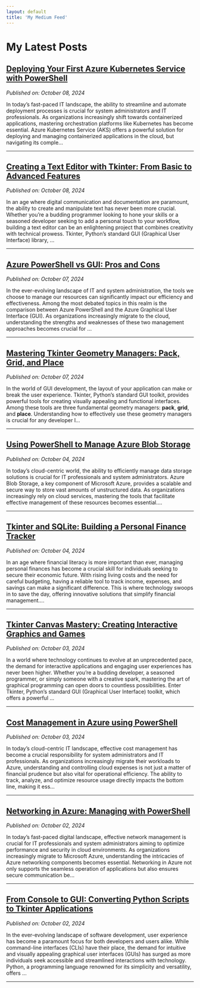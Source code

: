 ```yaml
---
layout: default
title: 'My Medium Feed'
---
```


# My Latest Posts

## [Deploying Your First Azure Kubernetes Service with PowerShell](https://medium.com/tomtalkspowershell/deploying-your-first-azure-kubernetes-service-with-powershell-644da8ef6740?source=rss-cba96b45006f------2)
*Published on: October 08, 2024*

In today’s fast-paced IT landscape, the ability to streamline and automate deployment processes is crucial for system administrators and IT professionals. As organizations increasingly shift towards containerized applications, mastering orchestration platforms like Kubernetes has become essential. Azure Kubernetes Service (AKS) offers a powerful solution for deploying and managing containerized applications in the cloud, but navigating its comple...

---

## [Creating a Text Editor with Tkinter: From Basic to Advanced Features](https://medium.com/tomtalkspython/creating-a-text-editor-with-tkinter-from-basic-to-advanced-features-ee04e9cf8cb3?source=rss-cba96b45006f------2)
*Published on: October 08, 2024*

In an age where digital communication and documentation are paramount, the ability to create and manipulate text has never been more crucial. Whether you’re a budding programmer looking to hone your skills or a seasoned developer seeking to add a personal touch to your workflow, building a text editor can be an enlightening project that combines creativity with technical prowess. Tkinter, Python’s standard GUI (Graphical User Interface) library, ...

---

## [Azure PowerShell vs GUI: Pros and Cons](https://medium.com/tomtalkspowershell/azure-powershell-vs-gui-pros-and-cons-9c3f58605750?source=rss-cba96b45006f------2)
*Published on: October 07, 2024*

In the ever-evolving landscape of IT and system administration, the tools we choose to manage our resources can significantly impact our efficiency and effectiveness. Among the most debated topics in this realm is the comparison between Azure PowerShell and the Azure Graphical User Interface (GUI). As organizations increasingly migrate to the cloud, understanding the strengths and weaknesses of these two management approaches becomes crucial for ...

---

## [Mastering Tkinter Geometry Managers: Pack, Grid, and Place](https://medium.com/tomtalkspython/mastering-tkinter-geometry-managers-pack-grid-and-place-c1c90648af18?source=rss-cba96b45006f------2)
*Published on: October 07, 2024*

In the world of GUI development, the layout of your application can make or break the user experience. Tkinter, Python’s standard GUI toolkit, provides powerful tools for creating visually appealing and functional interfaces. Among these tools are three fundamental geometry managers: <strong>pack</strong>, <strong>grid</strong>, and <strong>place</strong>. Understanding how to effectively use these geometry managers is crucial for any developer l...

---

## [Using PowerShell to Manage Azure Blob Storage](https://medium.com/tomtalkspowershell/using-powershell-to-manage-azure-blob-storage-de7b7985f012?source=rss-cba96b45006f------2)
*Published on: October 04, 2024*

In today’s cloud-centric world, the ability to efficiently manage data storage solutions is crucial for IT professionals and system administrators. Azure Blob Storage, a key component of Microsoft Azure, provides a scalable and secure way to store vast amounts of unstructured data. As organizations increasingly rely on cloud services, mastering the tools that facilitate effective management of these resources becomes essential....

---

## [Tkinter and SQLite: Building a Personal Finance Tracker](https://medium.com/tomtalkspython/tkinter-and-sqlite-building-a-personal-finance-tracker-72e77b7f18b8?source=rss-cba96b45006f------2)
*Published on: October 04, 2024*

In an age where financial literacy is more important than ever, managing personal finances has become a crucial skill for individuals seeking to secure their economic future. With rising living costs and the need for careful budgeting, having a reliable tool to track income, expenses, and savings can make a significant difference. This is where technology swoops in to save the day, offering innovative solutions that simplify financial management....

---

## [Tkinter Canvas Mastery: Creating Interactive Graphics and Games](https://medium.com/tomtalkspython/tkinter-canvas-mastery-creating-interactive-graphics-and-games-e78b26b09d0d?source=rss-cba96b45006f------2)
*Published on: October 03, 2024*

In a world where technology continues to evolve at an unprecedented pace, the demand for interactive applications and engaging user experiences has never been higher. Whether you’re a budding developer, a seasoned programmer, or simply someone with a creative spark, mastering the art of graphical programming can open doors to countless possibilities. Enter Tkinter, Python’s standard GUI (Graphical User Interface) toolkit, which offers a powerful ...

---

## [Cost Management in Azure using PowerShell](https://medium.com/tomtalkspowershell/cost-management-in-azure-using-powershell-60d916ff64bd?source=rss-cba96b45006f------2)
*Published on: October 03, 2024*

In today’s cloud-centric IT landscape, effective cost management has become a crucial responsibility for system administrators and IT professionals. As organizations increasingly migrate their workloads to Azure, understanding and controlling cloud expenses is not just a matter of financial prudence but also vital for operational efficiency. The ability to track, analyze, and optimize resource usage directly impacts the bottom line, making it ess...

---

## [Networking in Azure: Managing with PowerShell](https://medium.com/tomtalkspowershell/networking-in-azure-managing-with-powershell-30b522e26662?source=rss-cba96b45006f------2)
*Published on: October 02, 2024*

In today’s fast-paced digital landscape, effective network management is crucial for IT professionals and system administrators aiming to optimize performance and security in cloud environments. As organizations increasingly migrate to Microsoft Azure, understanding the intricacies of Azure networking components becomes essential. Networking in Azure not only supports the seamless operation of applications but also ensures secure communication be...

---

## [From Console to GUI: Converting Python Scripts to Tkinter Applications](https://medium.com/tomtalkspython/from-console-to-gui-converting-python-scripts-to-tkinter-applications-38cf980f14a7?source=rss-cba96b45006f------2)
*Published on: October 02, 2024*

In the ever-evolving landscape of software development, user experience has become a paramount focus for both developers and users alike. While command-line interfaces (CLIs) have their place, the demand for intuitive and visually appealing graphical user interfaces (GUIs) has surged as more individuals seek accessible and streamlined interactions with technology. Python, a programming language renowned for its simplicity and versatility, offers ...

---

